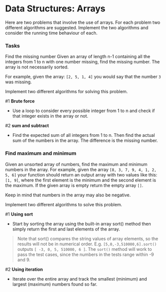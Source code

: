 # Data Structures: Arrays

Here are two problems that involve the use of arrays. For each problem two different algorithms are suggested. Implement the two algorithms and consider the running time behaviour of each.

### <b>Tasks</b>

Find the missing number
Given an array of length n-1 containing all the integers from 1 to n with one number missing, find the missing number. The array is not necessarily sorted.

For example, given the array: `[2, 5, 1, 4]` you would say that the number `3` was missing.

Implement two different algorithms for solving this problem.

#1 <b>Brute force</b>

- Use a loop to consider every possible integer from 1 to n and check if that integer exists in the array or not.

#2 <b>sum and subtract</b>

- Find the expected sum of all integers from 1 to n. Then find the actual sum of the numbers in the array. The difference is the missing number.

### <b>Find maximum and minimum</b>

Given an unsorted array of numbers, find the maximum and minimum numbers in the array. For example, given the array `[8, 3, 7, 9, 4, 1, 2, 5, 6]` your function should return an output array with two values like this: `[1, 9]`, where the first element is the minimum and the second element is the maximum. If the given array is empty return the empty array `[]`.

Keep in mind that numbers in the array may also be negative.

Implement two different algorithms to solve this problem.

#1 <b>Using sort</b>

- Start by sorting the array using the built-in array sort() method then simply return the first and last elements of the array.

> Note that sort() compares the string values of array elements, so the results will not be in numerical order. E.g. `[5,0,-3,510000,6].sort()` outputs `[ -3, 0, 5, 510000, 6 ]`. The `sort()` method will work to pass the test cases, since the numbers in the tests range within -9 and 9.

#2 <b>Using iteration</b>

- Iterate over the entire array and track the smallest (minimum) and largest (maximum) numbers found so far.
